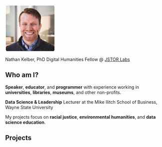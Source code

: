![Image of Nathan Kelber](https://github.com/nkelber/nkelber/blob/master/profile.jpg)

Nathan Kelber, PhD
Digital Humanities Fellow @ [JSTOR Labs](https://labs.jstor.org/)

## Who am I?
**Speaker**, **educator**, and **programmer** with experience working in **universities**, **libraries**, **museums**, and other non-profits. 

**Data Science & Leadership** Lecturer at the Mike Ilitch School of Business, Wayne State University

My projects focus on **racial justice**, **environmental humanities**, and **data science education**.

## Projects





